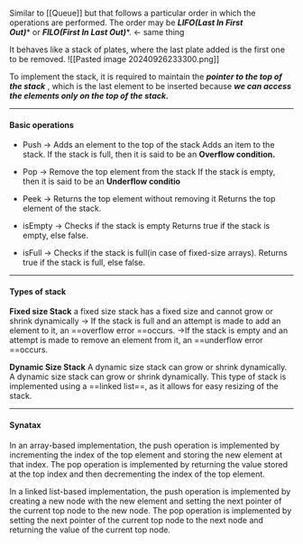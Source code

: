 Similar to [[Queue]] but that follows a particular order in which the operations are performed.
The order may be ***LIFO(Last In First Out)**** or ***FILO(First In Last Out)****. <- same thing

It behaves like a stack of plates, where the last plate added is the first one to be removed.
![[Pasted image 20240926233300.png]]

To implement the stack, it is required to maintain the ***pointer to the top of the stack*** , which is the last element to be inserted because ***we can access the elements only on the top of the stack.***

---
#### Basic operations
- Push -> Adds an element to the top of the stack
	Adds an item to the stack. If the stack is full, then it is said to be an ****Overflow condition.****

- Pop -> Remove the top element from the stack
	If the stack is empty, then it is said to be an ****Underflow conditio****

- Peek -> Returns the top element without removing it
	Returns the top element of the stack.

- isEmpty -> Checks if the stack is empty
	Returns true if the stack is empty, else false.

- isFull -> Checks if the stack is full(in case of fixed-size arrays).
	Returns true if the stack is full, else false.
	
---
#### Types of stack

**Fixed size Stack**
	a fixed size stack has a fixed size and cannot grow or shrink dynamically
		-> If the stack is full and an attempt is made to add an element to it, an ==overflow error ==occurs.
		->If the stack is empty and an attempt is made to remove an element from it, an ==underflow error ==occurs.

**Dynamic Size Stack**
	A dynamic size stack can grow or shrink dynamically.
		A dynamic size stack can grow or shrink dynamically. This type of stack is implemented using a ==linked list==, as it allows for easy resizing of the stack.

---
#### Synatax

In an array-based implementation, the push operation is implemented by incrementing the index of the top element and storing the new element at that index. The pop operation is implemented by returning the value stored at the top index and then decrementing the index of the top element.

In a linked list-based implementation, the push operation is implemented by creating a new node with the new element and setting the next pointer of the current top node to the new node. The pop operation is implemented by setting the next pointer of the current top node to the next node and returning the value of the current top node.